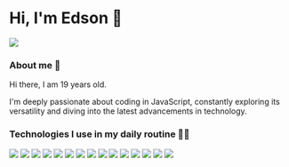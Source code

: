 # Hi, I'm Edson 👋


[<img src="https://img.shields.io/badge/Spotify-1ED760?&style=width=70&for-the-badge&logo=spotify&logoColor=white"  />](https://open.spotify.com/user/22tutsqoliplzpzqr2fa54wai)

### About me 📝
<p>Hi there, I am 19 years old.

I'm deeply passionate about coding in JavaScript, constantly exploring its versatility and diving into the latest advancements in technology.</p>

### Technologies I use in my daily routine 👨‍💻

<img src="https://img.shields.io/badge/React%20-%2320232a.svg?&style=width=70&for-the-badge&logo=react&logoColor=%2361DAFB"  /> <img src="https://img.shields.io/badge/Next-black?style=width=70&for-the-badge&logo=next.js&logoColor=white"  /> <img src="https://img.shields.io/badge/Html5%20-%23E34F26.svg?&style=width=70&for-the-badge&logo=Html5&logoColor=white"  /> <img src="https://img.shields.io/badge/Css3%20-%231572B6.svg?&style=width=70&for-the-badge&logo=css3&logoColor=white"  /> <img src="https://img.shields.io/badge/javascript-%23323330.svg?style=width=70&for-the-badge&logo=javascript&logoColor=%23F7DF1E"  /> <img src="https://img.shields.io/badge/Typescript%20-%23007ACC.svg?&style=width=70&for-the-badge&logo=Typescript&logoColor=white"  /> <img src="https://img.shields.io/badge/Node.js%20-%2343853D.svg?&style=width=70&for-the-badge&logo=node.js&logoColor=white"  /> <img src="https://img.shields.io/badge/Tailwind_CSS-38B2AC?style=width=70&for-the-badge&logo=tailwind-css&logoColor=white"  /> <img src="https://img.shields.io/badge/MongoDB-%234ea94b.svg?&style=width=70&for-the-badge&logo=Mongodb&logoColor=white"  /> <img src="https://img.shields.io/badge/postgres-%23316192.svg?style=width=70&for-the-badge&logo=postgresql&logoColor=white"  /> <img src="https://img.shields.io/badge/Mysql-%2300f.svg?&style=width=70&for-the-badge&logo=mysql&logoColor=white"  /> <img src="https://img.shields.io/badge/Node.js%20-%2343853D.svg?&style=width=70&for-the-badge&logo=node.js&logoColor=white"  /> <img src="https://img.shields.io/badge/Prisma-3982CE?style=width=70&for-the-badge&logo=Prisma&logoColor=white"  /> <img src="https://img.shields.io/badge/radix%20ui-161618.svg?style=width=70&for-the-badge&logo=radix-ui&logoColor=white"  /> <img src="https://img.shields.io/badge/zod-%233068b7.svg?style=width=70&for-the-badge&logo=zod&logoColor=white"  />
